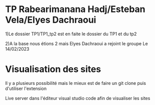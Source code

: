 # TP Rabearimanana Hadj/Esteban Vela/Elyes Dachraoui
1)Le dossier TP1/TP1_tp2 est en faite le dossier du TP1 et du tp2 

2)A la base nous étions 2 mais Elyes Dachraoui a rejoint le groupe Le 14/02/2023
# Visualisation des sites
Il y a plusieurs possibilité mais le mieux est de faire un git clone puis d'utiliser l'extension

Live server dans l'éditeur visual studio code afin de visualiser les sites



